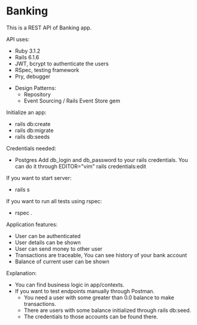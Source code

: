 # Banking

This is a REST API of Banking app.

API uses:
* Ruby 3.1.2
* Rails 6.1.6
* JWT, bcrypt to authenticate the users
* RSpec, testing framework
* Pry, debugger
 - Design Patterns:
   - Repository
   - Event Sourcing / Rails Event Store gem

Initialize an app:
* rails db:create
* rails db:migrate
* rails db:seeds

Credentials needed:
- Postgres
Add db_login and db_password to your rails credentials.
You can do it through EDITOR="vim" rails credentials:edit

If you want to start server:
* rails s

If you want to run all tests using rspec:
* rspec .

Application features:
- User can be authenticated
- User details can be shown
- User can send money to other user
- Transactions are traceable, You can see history of your bank account
- Balance of current user can be shown

Explanation:
- You can find business logic in app/contexts.
- If you want to test endpoints manually through Postman.
  - You need a user with some greater than 0.0 balance to make transactions.
  - There are users with some balance initialized through rails db:seed. 
  - The credentials to those accounts can be found there.
